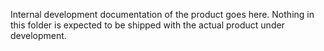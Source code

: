 Internal development documentation of the product goes here.
Nothing in this folder is expected to be shipped with the actual product under development. 